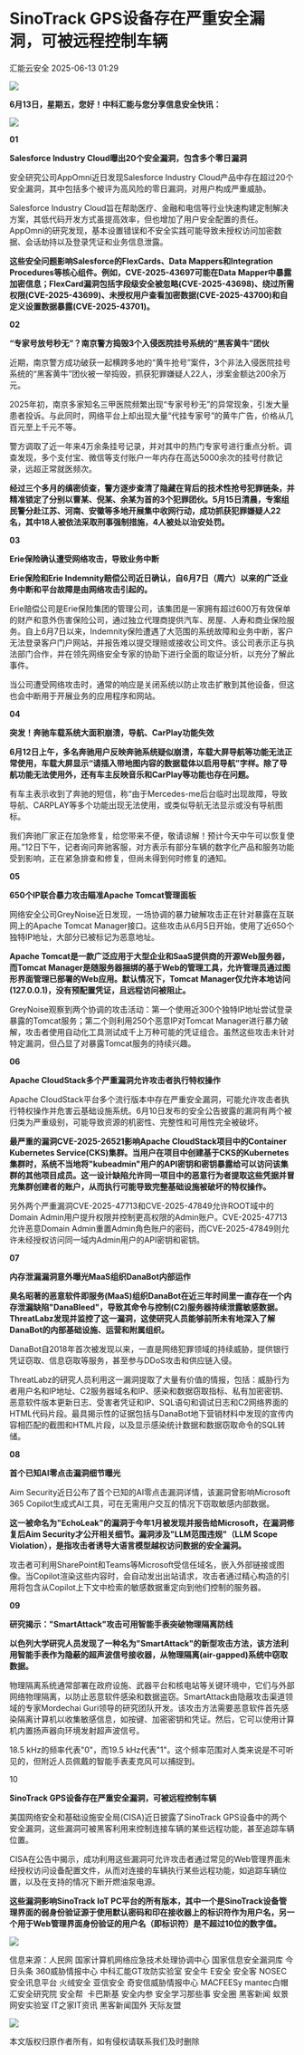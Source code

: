 #  SinoTrack GPS设备存在严重安全漏洞，可被远程控制车辆  
 汇能云安全   2025-06-13 01:29  
  
![](https://mmbiz.qpic.cn/mmbiz_jpg/NSXvotEG4JwA6iae234BZTcVibeERibUSXzyUqTVmr8Ckic7MIh2uBicOicb4znHXbr1WIgd4NsmIeGl7SH0aypChztw/640?wx_fmt=jpeg&from=appmsg "")  
  
**6****月****13****日，星期五****，您好！中科汇能与您分享信息安全快讯：**  
  
![](https://mmbiz.qpic.cn/mmbiz_gif/NSXvotEG4JwdAibicpqdsIA4vWibuibib1ZFaKDZ6C21pmF9nLCHsAZZppic3nGYhuV4cUicg00PiaibtmVIZMkrzibsn5Gg/640?wx_fmt=gif&from=appmsg "")  
  
**01**  
  
  
**Salesforce Industry Cloud曝出20个安全漏洞，包含多个零日漏洞**  
  
  
安全研究公司AppOmni近日发现Salesforce Industry Cloud产品中存在超过20个安全漏洞，其中包括多个被评为高风险的零日漏洞，对用户构成严重威胁。  
  
Salesforce Industry Cloud旨在帮助医疗、金融和电信等行业快速构建定制解决方案，其低代码开发方式虽提高效率，但也增加了用户安全配置的责任。AppOmni的研究发现，基本设置错误和不安全实践可能导致未授权访问加密数据、会话劫持以及登录凭证和业务信息泄露。  
  
**这些安全问题影响Salesforce的FlexCards、Data Mappers和Integration Procedures等核心组件。例如，CVE-2025-43697可能在Data Mapper中暴露加密信息；FlexCard漏洞包括字段级安全被忽略(CVE-2025-43698)、绕过所需权限(CVE-2025-43699)、未授权用户查看加密数据(CVE-2025-43700)和自定义设置数据暴露(CVE-2025-43701)。**  
  
**02**  
  
**“专家号放号秒无”？南京警方捣毁3个入侵医院挂号系统的“黑客黄牛”团伙**  
  
  
近期，南京警方成功破获一起横跨多地的“黄牛抢号”案件，3个非法入侵医院挂号系统的“黑客黄牛”团伙被一举捣毁，抓获犯罪嫌疑人22人，涉案金额达200余万元。  
  
2025年初，南京多家知名三甲医院频繁出现“专家号秒无”的异常现象，引发大量患者投诉。与此同时，网络平台上却出现大量“代挂专家号”的黄牛广告，价格从几百元至上千元不等。  
  
警方调取了近一年来4万余条挂号记录，并对其中的热门专家号进行重点分析。调查发现，多个支付宝、微信等支付账户一年内存在高达5000余次的挂号付款记录，远超正常就医频次。  
  
**经过三个多月的缜密侦查，警方逐步查清了隐藏在背后的技术性抢号犯罪链条，并精准锁定了分别以曹某、倪某、余某为首的3个犯罪团伙。5月15日清晨，专案组民警分赴江苏、河南、安徽等多地开展集中收网行动，成功抓获犯罪嫌疑人22名，其中18人被依法采取刑事强制措施，4人被处以治安处罚。**  
  
**03**  
  
**Erie保险确认遭受网络攻击，导致业务中断**  
  
  
**Erie保险和Erie Indemnity赔偿公司近日确认，自6月7日（周六）以来的广泛业务中断和平台故障是由网络攻击引起的。**  
  
Erie赔偿公司是Erie保险集团的管理公司，该集团是一家拥有超过600万有效保单的财产和意外伤害保险公司，通过独立代理商提供汽车、房屋、人寿和商业保险服务。自上6月7日以来，Indemnity保险遭遇了大范围的系统故障和业务中断，客户无法登录客户门户网站，并报告难以提交理赔或接收公司文件。该公司表示正与执法部门合作，并在领先网络安全专家的协助下进行全面的取证分析，以充分了解此事件。  
  
当公司遭受网络攻击时，通常的响应是关闭系统以防止攻击扩散到其他设备，但这也会中断用于开展业务的应用程序和网站。  
  
**04**  
  
  
**突发！奔驰车载系统大面积崩溃，导航、CarPlay功能失效**  
  
  
**6月12日上午，多名奔驰用户反映奔驰系统疑似崩溃，车载大屏导航等功能无法正常使用，车载大屏显示“请插入带地图内容的数据载体以启用导航”字样。除了导航功能无法使用外，还有车主反映音乐和CarPlay等功能也存在问题。**  
  
有车主表示收到了奔驰的短信，称“由于Mercedes-me后台临时出现故障，导致导航、CARPLAY等多个功能出现无法使用，或类似导航无法显示或没有导航图标。  
  
我们奔驰厂家正在加急修复，给您带来不便，敬请谅解！预计今天中午可以恢复使用。”12日下午，记者询问奔驰客服，对方表示有部分车辆的数字化产品和服务功能受到影响，正在紧急排查和修复，但尚未得到何时修复的通知。  
  
**05**  
  
**650个IP联合暴力攻击瞄准Apache Tomcat管理面板**  
  
  
网络安全公司GreyNoise近日发现，一场协调的暴力破解攻击正在针对暴露在互联网上的Apache Tomcat Manager接口。这些攻击从6月5日开始，使用了近650个独特IP地址，大部分已被标记为恶意地址。  
  
**Apache Tomcat是一款广泛应用于大型企业和SaaS提供商的开源Web服务器，而Tomcat Manager是随服务器捆绑的基于Web的管理工具，允许管理员通过图形界面管理已部署的Web应用。默认情况下，Tomcat Manager仅允许本地访问(127.0.0.1)，没有预配置凭证，且远程访问被阻止。**  
  
GreyNoise观察到两个协调的攻击活动：第一个使用近300个独特IP地址尝试登录暴露的Tomcat服务；第二个则利用250个恶意IP对Tomcat Manager进行暴力破解，攻击者使用自动化工具测试成千上万种可能的凭证组合。虽然这些攻击未针对特定漏洞，但凸显了对暴露Tomcat服务的持续兴趣。  
  
**06**  
  
**Apache CloudStack多个严重漏洞允许攻击者执行特权操作**  
  
  
Apache CloudStack平台多个流行版本中存在严重安全漏洞，可能允许攻击者执行特权操作并危害云基础设施系统。6月10日发布的安全公告披露的漏洞有两个被归类为严重级别，可能导致资源的机密性、完整性和可用性完全被破坏。  
  
**最严重的漏洞CVE-2025-26521影响Apache CloudStack项目中的Container Kubernetes Service(CKS)集群。当用户在项目中创建基于CKS的Kubernetes集群时，系统不当地将"kubeadmin"用户的API密钥和密钥暴露给可以访问该集群的其他项目成员。这一设计缺陷允许同一项目中的恶意行为者提取这些凭据并冒充集群创建者的账户，从而执行可能导致完整基础设施被破坏的特权操作。**  
  
另外两个严重漏洞CVE-2025-47713和CVE-2025-47849允许ROOT域中的Domain Admin用户提升权限并控制更高权限的Admin账户。CVE-2025-47713允许恶意Domain Admin重置Admin角色账户的密码，而CVE-2025-47849则允许未经授权访问同一域内Admin用户的API密钥和密钥。  
  
**07**  
  
**内存泄漏漏洞意外曝光MaaS组织DanaBot内部运作**  
  
  
**臭名昭著的恶意软件即服务(MaaS)组织DanaBot在近三年时间里一直存在一个内存泄漏缺陷"DanaBleed"，导致其命令与控制(C2)服务器持续泄露敏感数据。ThreatLabz发现并监控了这一漏洞，这使研究人员能够前所未有地深入了解DanaBot的内部基础设施、运营和附属组织。**  
  
DanaBot自2018年首次被发现以来，一直是网络犯罪领域的持续威胁，提供银行凭证窃取、信息窃取等服务，甚至参与DDoS攻击和供应链入侵。  
  
ThreatLabz的研究人员利用这一漏洞提取了大量有价值的情报，包括：威胁行为者用户名和IP地址、C2服务器域名和IP、感染和数据窃取指标、私有加密密钥、恶意软件版本更新日志、受害者凭证和IP、SQL语句和调试日志和C2网络界面的HTML代码片段。最具揭示性的证据包括与DanaBot地下营销材料中发现的宣传内容相匹配的截图和HTML片段，以及显示感染统计数据和数据窃取命令的SQL转储。  
  
**08**  
  
**首个已知AI零点击漏洞细节曝光**  
  
  
Aim Security近日公布了首个已知的AI零点击漏洞详情，该漏洞曾影响Microsoft 365 Copilot生成式AI工具，可在无需用户交互的情况下窃取敏感内部数据。  
  
**这一被命名为"EchoLeak"的漏洞于今年1月被发现并报告给Microsoft，在漏洞修复后Aim Security才公开相关细节。漏洞涉及"LLM范围违规"（LLM Scope Violation），是指攻击者诱导大语言模型越权访问数据的安全漏洞。**  
  
攻击者可利用SharePoint和Teams等Microsoft受信任域名，嵌入外部链接或图像。当Copilot渲染这些内容时，会自动发出出站请求，攻击者通过精心构造的引用将包含从Copilot上下文中检索的敏感数据重定向到他们控制的服务器。  
  
**09**  
  
**研究揭示："SmartAttack"攻击可用智能手表突破物理隔离防线**  
  
  
**以色列大学研究人员发现了一种名为"SmartAttack"的新型攻击方法，该方法利用智能手表作为隐蔽的超声波信号接收器，从物理隔离(air-gapped)系统中窃取数据。**  
  
物理隔离系统通常部署在政府设施、武器平台和核电站等关键环境中，它们与外部网络物理隔离，以防止恶意软件感染和数据盗窃。SmartAttack由隐蔽攻击渠道领域的专家Mordechai Guri领导的研究团队开发。该攻击方法需要恶意软件首先感染隔离计算机以收集敏感信息，如按键、加密密钥和凭证。然后，它可以使用计算机内置扬声器向环境发射超声波信号。  
  
18.5 kHz的频率代表"0"，而19.5 kHz代表"1"。这个频率范围对人类来说是不可听见的，但附近人员佩戴的智能手表麦克风可以捕捉到。  
  
10  
  
**SinoTrack GPS设备存在严重安全漏洞，可被远程控制车辆**  
  
  
美国网络安全和基础设施安全局(CISA)近日披露了SinoTrack GPS设备中的两个安全漏洞，这些漏洞可被黑客利用来控制连接车辆的某些远程功能，甚至追踪车辆位置。  
  
CISA在公告中揭示，成功利用这些漏洞可允许攻击者通过常见的Web管理界面未经授权访问设备配置文件，从而对连接的车辆执行某些远程功能，如追踪车辆位置，以及在支持的情况下断开燃油泵电源。  
  
**这些漏洞影响SinoTrack IoT PC平台的所有版本，其中一个是SinoTrack设备管理界面的弱身份验证源于使用默认密码和印在接收器上的标识符作为用户名，另一个用于Web管理界面身份验证的用户名（即标识符）是不超过10位的数字值。**  
  
![](https://mmbiz.qpic.cn/mmbiz_gif/NSXvotEG4JwdAibicpqdsIA4vWibuibib1ZFayp6ianlMJRaeWowxqG81n7JKZcb3s6y31Z5omm1hzSlMAyKZQtE6Fjg/640?wx_fmt=gif&from=appmsg "")  
  
信息来源：人民网 国家计算机网络应急技术处理协调中心 国家信息安全漏洞库 今日头条 360威胁情报中心 中科汇能GT攻防实验室 安全牛 E安全 安全客 NOSEC安全讯息平台 火绒安全 亚信安全 奇安信威胁情报中心 MACFEESy mantec白帽汇安全研究院 安全帮  卡巴斯基 安全内参 安全学习那些事 安全圈 黑客新闻 蚁景网安实验室 IT之家IT资讯 黑客新闻国外 天际友盟  
  
![](https://mmbiz.qpic.cn/mmbiz_png/NSXvotEG4Jy8LNPtUFy94c9CGG0ASQqK4WcEDppBOWoymg5KyMOPPy14tftLVEgIibMlwuvsTjffaicjlVtficB2A/640?wx_fmt=png&from=appmsg "")  
  
本文版权归原作者所有，如有侵权请联系我们及时删除  
  
